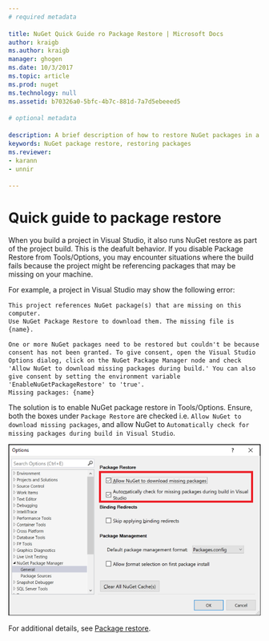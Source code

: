 ```yaml
---
# required metadata

title: NuGet Quick Guide ro Package Restore | Microsoft Docs
author: kraigb
ms.author: kraigb
manager: ghogen
ms.date: 10/3/2017
ms.topic: article
ms.prod: nuget
ms.technology: null
ms.assetid: b70326a0-5bfc-4b7c-881d-7a7d5ebeeed5

# optional metadata

description: A brief description of how to restore NuGet packages in a project.
keywords: NuGet package restore, restoring packages
ms.reviewer:
- karann
- unnir

---
```


# Quick guide to package restore

When you build a project in Visual Studio, it also runs NuGet restore as part of the project build. This is the deafult behavior. If you disable Package Restore from Tools/Options, you may encounter situations where the build fails because the project might be referencing packages that may be missing on your machine.

For example, a project in Visual Studio may show the following error:

```
This project references NuGet package(s) that are missing on this computer.
Use NuGet Package Restore to download them. The missing file is {name}.
```

```
One or more NuGet packages need to be restored but couldn't be because consent has not been granted. To give consent, open the Visual Studio Options dialog, click on the NuGet Package Manager node and check 'Allow NuGet to download missing packages during build.' You can also give consent by setting the environment variable 'EnableNuGetPackageRestore' to 'true'.
Missing packages: {name}	
```

The solution is to enable NuGet package restore in Tools/Options. Ensure, both the boxes under `Package Restore` are checked i.e. `Allow NuGet to download missing packages`, and allow NuGet to `Automatically check for missing packages during build in Visual Studio`. 

![enable NuGet package restore in Tool/Options](media/QS_Restore-01-ToolsOptions.png)

For additional details, see [Package restore](../Consume-Packages/Package-Restore#enabling-and-disabling-package-restore).
